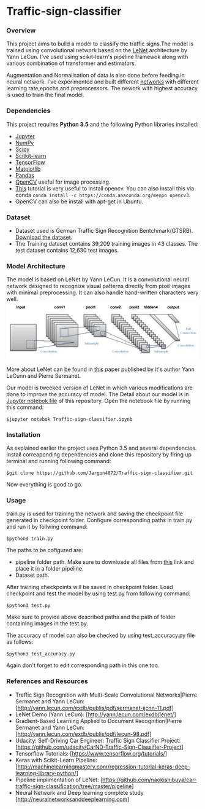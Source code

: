 # Traffic-sign-classifier
### Overview
This project aims to build a model to classify the traffic signs.The model is trained using convolutional network based on the [LeNet](http://yann.lecun.com/exdb/lenet/) architecture by Yann LeCun. I've used using scikit-learn's pipeline framewok along with various combination of transformer and estimators.

Augmentation and Normalisation of data is also done before feeding in neural network. I've experimented and built different [networks](https://github.com/Jargon4072/Traffic-sign-classifier/tree/master/networks) with different learning rate,epochs and preprocessors. The nework with highest accuracy is used to train the final model.
### Dependencies
This project requires **Python 3.5** and the following Python libraries installed:
- [Jupyter](http://jupyter.org/)
- [NumPy](http://www.numpy.org/)
- [Scipy](https://www.scipy.org/)
- [Scitkit-learn](http://scikit-learn.org/)
- [TensorFlow](http://tensorflow.org)
- [Matplotlib](http://matplotlib.org/)
- [Pandas](http://pandas.pydata.org/)
- [OpenCV](http://opencv.org) useful for image processing.
- [This](https://www.pyimagesearch.com/2015/07/20/install-opencv-3-0-and-python-3-4-on-ubuntu/) tutorial is very useful to install opencv. You can also install this via conda `conda install -c https://conda.anaconda.org/menpo opencv3`.
- OpenCV can also be install with apt-get in Ubuntu.

### Dataset
- Dataset used is German Traffic Sign Recognition Bentchmark(GTSRB). [Download the dataset](http://benchmark.ini.rub.de/?section=gtsrb&subsection=dataset).
- The Training dataset contains 39,209 training images in 43 classes. The test dataset contains 12,630 test images.

### Model Architecture
The model is based on LeNet by Yann LeCun. It is a convolutional neural network designed to recognize visual patterns directly from pixel images with minimal preprocessing. It can also handle hand-written characters very well.
![LeNet](images/lenet_architecture-768x226.jpeg "LeNet Architecture")

More about LeNet can be found in [this](http://yann.lecun.com/exdb/publis/pdf/lecun-98.pdf) paper published by it's author Yann LeCunn and Pierre Sermanet.

Our model is tweeked version of LeNet in which various modifications are done to improve the accuracy of model.
The Detail about our model is in [ Jupyter notebok file](https://github.com/Jargon4072/Traffic-sign-classifier/blob/master/Traffic-sign-classifier.ipynb) of this repository. Open the notebook file by running this command:

```
$jupyter notebok Traffic-sign-classifier.ipynb
```

### Installation
As explained earlier the project uses Python 3.5 and several dependencies. Install correaponding dependencies and clone this repository by firing up terminal and running following command:

```
$git clone https://github.com/Jargon4072/Traffic-sign-classifier.git
```

Now everything is good to go.

### Usage
train.py is used for training the network and saving the checkpoint file generated in checkpoint folder. Configure corresponding paths in train.py and run it by follwing command:

```
$python3 train.py
```

The paths to be cofigured are:
- pipeline folder path. Make sure to downloade all files from [this](https://github.com/Jargon4072/Traffic-sign-classifier/tree/master/pipeline) link and place it in a folder pipeline.
- Dataset path.

After training checkpoints will be saved in checkpoint folder. Load checkpoint and test the model by using test.py from following command:

```
$python3 test.py
```

Make sure to provide above described paths and the path of folder containing images in the test.py.

The accuracy of model can also be checked by using test_accuracy.py file as follows:

```
$python3 test_accuracy.py
```

Again don't forget to edit corresponding path in this one too.
### References and Resources
- Traffic Sign Recognition with Multi-Scale Convolutional Networks|Pierre Sermanet and Yann LeCun: [http://yann.lecun.com/exdb/publis/pdf/sermanet-ijcnn-11.pdf]
- LeNet Demo (Yann LeCun): [http://yann.lecun.com/exdb/lenet/]
- Gradient-Based Learning Applied to Document Recognition|Pierre Sermanet and Yann LeCun: [http://yann.lecun.com/exdb/publis/pdf/lecun-98.pdf]
- Udacity: Self-Driving Car Engineer: Traffic Sign Classifier Project: [https://github.com/udacity/CarND-Traffic-Sign-Classifier-Project]
- Tensorflow Tutorials: [https://www.tensorflow.org/tutorials/]
- Keras with Scikit-Learn Pipeline: [http://machinelearningmastery.com/regression-tutorial-keras-deep-learning-library-python/]
- Pipeline implimentation of LeNet: [https://github.com/naokishibuya/car-traffic-sign-classification/tree/master/pipeline]
- Neural Network and Deep learning complete study [http://neuralnetworksanddeeplearning.com]
